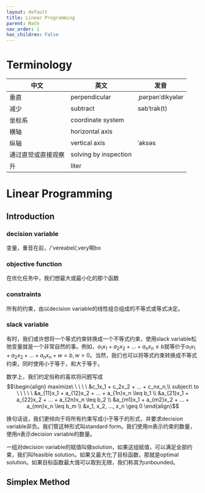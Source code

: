 ```yaml
---
layout: default
title: Linear Programming
parent: Math
nav_order: 1
has_children: False
---
```

# Terminology
| 中文        | 英文                    | 发音               |
|-----------|-----------------------|------------------|
| 垂直        | perpendicular         | ˌpərpənˈdikyələr |
| 减少        | subtract              | səbˈtrak(t)      |
| 坐标系       | coordinate system     |                  |
| 横轴        | horizontal axis       |                  |
| 纵轴        | vertical axis         | ˈaksəs           |
| 通过直觉或直接观察 | solving by inspection ||
|升|liter | |


# Linear Programming

## Introduction

### decision variable
变量，重音在前，/'vereabel/,very啊bo

### objective function
在优化任务中，我们想最大或最小化的那个函数

### constraints
所有的约束，由以decision variable的线性组合组成的不等式或等式决定。

### slack variable
有时，我们或许想将一个等式约束转换成一个不等式约束，使用slack variable松弛变量就是一个非常自然的事。例如，$a_1x_1 + a_2x_2 + ... + a_nx_n \leq b$就等价于$a_1x_1 + a_2x_2 + ... + a_nx_n + w = b, w > 0$。当然，我们也可以将等式约束转换成不等式约束，同时使用小于等于，和大于等于。

数学上，我们约定俗称的喜欢将问题写成$$\begin{align} maximize\ \ \ \ \ &c_1x_1 + c_2x_2 + ... + c_nx_n,\\ subject\ to \ \ \ \ \ &a_{11}x_1 + a_{12}x_2 + ... + a_{1n}x_n \leq b_1 \\ &a_{21}x_1 + a_{22}x_2 + ... + a_{2n}x_n \leq b_2 \\ &a_{m1}x_1 + a_{m2}x_2 + ... + a_{mn}x_n \leq b_m \\ &x_1, x_2, ..., x_n \geq 0 \end{align}$$

换句话说，我们更倾向于将所有约束写成小于等于的形式，并要求decision variable非负。我们管这种形式叫standard form。我们使用$m$表示约束的数量，使用$n$表示decision variable的数量。

一组对decision variable的赋值叫做solution，如果这组赋值，可以满足全部约束，我们叫feasible solution。如果又最大化了目标函数，那就是optimal solution。如果目标函数最大值可以取到无限，我们称其为unbounded。

## Simplex Method
